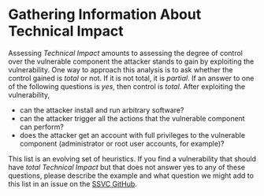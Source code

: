 # Gathering Information About Technical Impact

Assessing *Technical Impact* amounts to assessing the degree of control over the vulnerable component the attacker stands to gain by exploiting the vulnerability.
One way to approach this analysis is to ask whether the control gained is *total* or not.
If it is not total, it is *partial*.
If an answer to one of the following questions is _yes_, then control is *total*.
After exploiting the vulnerability,

- can the attacker install and run arbitrary software?
- can the attacker trigger all the actions that the vulnerable component can perform?
- does the attacker get an account with full privileges to the vulnerable component (administrator or root user accounts, for example)?

This list is an evolving set of heuristics.
If you find a vulnerability that should have *total* *Technical Impact* but that does not answer yes to any of 
these questions, please describe the example and what question we might add to this list in an issue on the
[SSVC GitHub](https://github.com/CERTCC/SSVC/issues).
